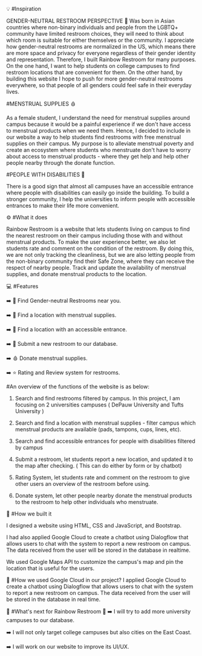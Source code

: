 💡 #Inspiration

GENDER-NEUTRAL RESTROOM PERSPECTIVE 🚽
Was born in Asian countries where non-binary individuals and people from the LGBTQ+ community have limited restroom choices, they will need to think about which room is suitable for either themselves or the community. I appreciate how gender-neutral restrooms are normalized in the US, which means there are more space and privacy for everyone regardless of their gender identity and representation. Therefore, I built Rainbow Restroom for many purposes. On the one hand, I want to help students on college campuses to find restroom locations that are convenient for them. On the other hand, by building this website I hope to push for more gender-neutral restrooms everywhere, so that people of all genders could feel safe in their everyday lives.

#MENSTRUAL SUPPLIES 🩸


As a female student, I understand the need for menstrual supplies around campus because it would be a painful experience if we don't have access to menstrual products when we need them. Hence, I decided to include in our website a way to help students find restrooms with free menstrual supplies on their campus. My purpose is to alleviate menstrual poverty and create an ecosystem where students who menstruate don't have to worry about access to menstrual products - where they get help and help other people nearby through the donate function.

#PEOPLE WITH DISABILITIES 🦽


There is a good sign that almost all campuses have an accessible entrance where people with disabilities can easily go inside the building. To build a stronger community, I help the universities to inform people with accessible entrances to make their life more convenient.

⚙️ #What it does


Rainbow Restroom is a website that lets students living on campus to find the nearest restroom on their campus including those with and without menstrual products. To make the user experience better, we also let students rate and comment on the condition of the restroom. By doing this, we are not only tracking the cleanliness, but we are also letting people from the non-binary community find their Safe Zone, where they can receive the respect of nearby people. Track and update the availability of menstrual supplies, and donate menstrual products to the location.

💻 #Features

➡️ 🚽 Find Gender-neutral Restrooms near you.

➡️ 📍 Find a location with menstrual supplies.

➡️ 📍 Find a location with an accessible entrance.

➡️ 📝 Submit a new restroom to our database.

➡️ 🩸 Donate menstrual supplies.

➡️ ⭐ Rating and Review system for restrooms.

#An overview of the functions of the website is as below:

1. Search and find restrooms filtered by campus. In this project, I am focusing on 2 universities campuses ( DePauw University and Tufts University )

2. Search and find a location with menstrual supplies - filter campus which menstrual products are available (pads, tampons, cups, lines, etc).

3. Search and find accessible entrances for people with disabilities filtered by campus

4. Submit a restroom, let students report a new location, and updated it to the map after checking. ( This can do either by form or by chatbot)

5. Rating System, let students rate and comment on the restroom to give other users an overview of the restroom before using.

6. Donate system, let other people nearby donate the menstrual products to the restroom to help other individuals who menstruate.

🔧 #How we built it

I designed a website using HTML, CSS and JavaScript, and Bootstrap.

I had also applied Google Cloud to create a chatbot using Dialogflow that allows users to chat with the system to report a new restroom on campus. The data received from the user will be stored in the database in realtime.

We used Google Maps API to customize the campus's map and pin the location that is useful for the users.

🤖 #How we used Google Cloud in our project?
I applied Google Cloud to create a chatbot using Dialogflow that allows users to chat with the system to report a new restroom on campus. The data received from the user will be stored in the database in real time.

📲 #What's next for Rainbow Restroom 📲
➡️ I will try to add more university campuses to our database.

➡️ I will not only target college campuses but also cities on the East Coast.

➡️ I will work on our website to improve its UI/UX.
